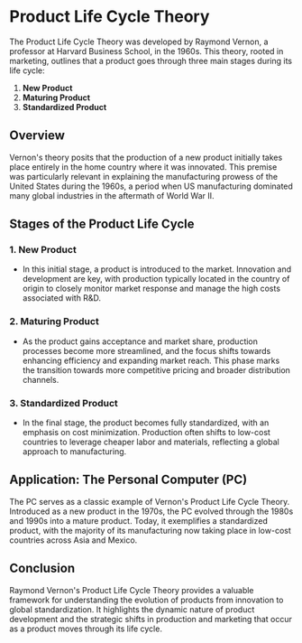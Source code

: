 # Product Life Cycle Theory

The Product Life Cycle Theory was developed by Raymond Vernon, a professor at Harvard Business School, in the 1960s. This theory, rooted in marketing, outlines that a product goes through three main stages during its life cycle:

1. **New Product**
2. **Maturing Product**
3. **Standardized Product**

## Overview

Vernon's theory posits that the production of a new product initially takes place entirely in the home country where it was innovated. This premise was particularly relevant in explaining the manufacturing prowess of the United States during the 1960s, a period when US manufacturing dominated many global industries in the aftermath of World War II.

## Stages of the Product Life Cycle

### 1. New Product

- In this initial stage, a product is introduced to the market. Innovation and development are key, with production typically located in the country of origin to closely monitor market response and manage the high costs associated with R&D.

### 2. Maturing Product

- As the product gains acceptance and market share, production processes become more streamlined, and the focus shifts towards enhancing efficiency and expanding market reach. This phase marks the transition towards more competitive pricing and broader distribution channels.

### 3. Standardized Product

- In the final stage, the product becomes fully standardized, with an emphasis on cost minimization. Production often shifts to low-cost countries to leverage cheaper labor and materials, reflecting a global approach to manufacturing.

## Application: The Personal Computer (PC)

The PC serves as a classic example of Vernon's Product Life Cycle Theory. Introduced as a new product in the 1970s, the PC evolved through the 1980s and 1990s into a mature product. Today, it exemplifies a standardized product, with the majority of its manufacturing now taking place in low-cost countries across Asia and Mexico.

## Conclusion

Raymond Vernon's Product Life Cycle Theory provides a valuable framework for understanding the evolution of products from innovation to global standardization. It highlights the dynamic nature of product development and the strategic shifts in production and marketing that occur as a product moves through its life cycle.
